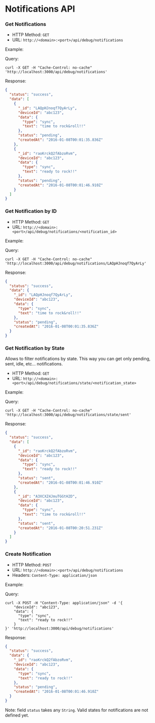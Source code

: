 # Notifications API

### Get Notifications
+ HTTP Method: `GET`
+ URL: `http://<domain>:<port>/api/debug/notifications`

Example:

Query:

```
curl -X GET -H "Cache-Control: no-cache" 'http://localhost:3000/api/debug/notifications'
```
Response:
```json
{
  "status": "success",
  "data": [
    {
      "_id": "LAQpHJnoqf7QyArLy",
      "deviceId": "abc123",
      "data": {
        "type": "sync",
        "text": "time to rock&roll!!"
      },
      "status": "pending",
      "createdAt": "2016-01-08T00:01:35.836Z"
    },
    {
      "_id": "raoKrckQ2fAbzoRvm",
      "deviceId": "abc123",
      "data": {
        "type": "sync",
        "text": "ready to rock!!"
      },
      "status": "pending",
      "createdAt": "2016-01-08T00:01:46.910Z"
    }
  ]
}
```

### Get Notification by ID
+ HTTP Method: `GET`
+ URL: `http://<domain>:<port>/api/debug/notifications/<notification_id>`

Example:

Query:

```
curl -X GET -H "Cache-Control: no-cache" 'http://localhost:3000/api/debug/notifications/LAQpHJnoqf7QyArLy'
```
Response:
```json
{
  "status": "success",
  "data": {
    "_id": "LAQpHJnoqf7QyArLy",
    "deviceId": "abc123",
    "data": {
      "type": "sync",
      "text": "time to rock&roll!!"
    },
    "status": "pending",
    "createdAt": "2016-01-08T00:01:35.836Z"
  }
}
```

### Get Notification by State
Allows to filter notifications by state. This way you can get only pending, sent, idle, etc... notifications.

+ HTTP Method: `GET`
+ URL: `http://<domain>:<port>/api/debug/notifications/state/<notification_state>`

Example:

Query:

```
curl -X GET -H "Cache-Control: no-cache" 'http://localhost:3000/api/debug/notifications/state/sent'
```
Response:
```json
{
  "status": "success",
  "data": [
    {
      "_id": "raoKrckQ2fAbzoRvm",
      "deviceId": "abc123",
      "data": {
        "type": "sync",
        "text": "ready to rock!!"
      },
      "status": "sent",
      "createdAt": "2016-01-08T00:01:46.910Z"
    },
    {
      "_id": "A3XCXZ4JmuTGGtH2D",
      "deviceId": "abc123",
      "data": {
        "type": "sync",
        "text": "time to rock&roll!!"
      },
      "status": "sent",
      "createdAt": "2016-01-08T00:20:51.231Z"
    }
  ]
}
```

### Create Notification
+ HTTP Method: `POST`
+ URL: `http://<domain>:<port>/api/debug/notifications`
+ Headers: `Content-Type: application/json`

Example:

Query:

```
curl -X POST -H "Content-Type: application/json" -d '{
    "deviceId": "abc123",
    "data": {
      "type": "sync",
      "text": "ready to rock!!"
    }
}' 'http://localhost:3000/api/debug/notifications'
```
Response:
```json
{
  "status": "success",
  "data": {
    "_id": "raoKrckQ2fAbzoRvm",
    "deviceId": "abc123",
    "data": {
      "type": "sync",
      "text": "ready to rock!!"
    },
    "status": "pending",
    "createdAt": "2016-01-08T00:01:46.910Z"
  }
}
```
Note: field `status` takes any `String`. Valid states for notifications are not defined yet.
